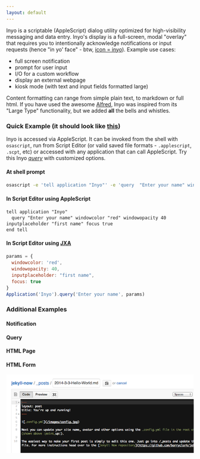 ```yaml
---
layout: default
---
```


Inyo is a scriptable (AppleScript) dialog utility optimized for high-visibility messaging and data entry. Inyo's display is a full-screen, modal "overlay" that requires you to intentionally acknowledge notifications or input requests (hence "in yo' face" - btw, [icon = inyo](#icon)). Example use cases:

* full screen notification
* prompt for user input
* I/O for a custom workflow
* display an external webpage
* kiosk mode (with text and input fields formatted large)

Content formatting can range from simple plain text, to markdown or full html. If you have used the awesome [Alfred](http://www.alfredapp.com/), Inyo was inspired from its "Large Type" functionality, but we added **all** the bells and whistles.

### Quick Example (it should look like [this](https://cloud.githubusercontent.com/assets/968047/5717560/93be41ac-9ab7-11e4-8d4d-d84a20c25a64.png))
Inyo is accessed via AppleScript. It can be invoked from the shell with `osascript`, run from Script Editor (or valid saved file formats - `.applescript`, `.scpt`, etc) or accessed with any application that can call AppleScript.
Try this Inyo [_query_](#query) with customized options.

#### At shell prompt

```sh
osascript -e 'tell application "Inyo"' -e 'query  "Enter your name" windowcolor "red" windowopacity 40 inputcolor "#0000ff" inputplaceholder "first name" focus true' -e 'end tell'
```

#### In Script Editor using AppleScript

```applescript
tell application "Inyo"
  query "Enter your name" windowcolor "red" windowopacity 40 inputplaceholder "first name" focus true
end tell
```

#### In Script Editor using [JXA](https://developer.apple.com/library/mac/releasenotes/InterapplicationCommunication/RN-JavaScriptForAutomation/index.html)

```javascript
params = {
  windowcolor: 'red',
  windowopacity: 40,
  inputplaceholder: "first name",
  focus: true
}
Application('Inyo').query('Enter your name', params)
```

### Additional Examples

#### Notification


#### Query


#### HTML Page


#### HTML Form

<p>
<a href="images/maschine.png" data-lightbox="image-1" data-title="My caption"><img src="images/maschine_thumbnail.png"/></a>
</p>
